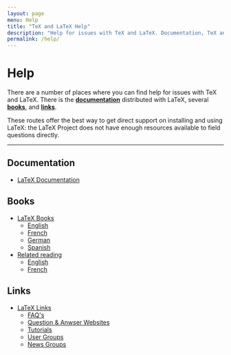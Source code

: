 ```yaml
---
layout: page
menu: Help
title: "TeX and LaTeX Help"
description: "Help for issues with TeX and LaTeX. Documentation, TeX and LaTeX books, links to TeX and LaTeX forums, communities and question and answer websites."
permalink: /help/
---
```


# Help

There are a number of places where you can find help for issues with TeX and LaTeX. There is the **[documentation]({{site.baseurl}}/help/documentation/)**  distributed with LaTeX, several **[books]({{site.baseurl}}/help/books/)**, and **[links]({{site.baseurl}}/help/links/)**.

These routes offer the best way to get direct support on installing and using LaTeX: the LaTeX Project does not have enough resources available to field questions directly.

***

## Documentation
+ [LaTeX Documentation]({{site.baseurl}}/help/documentation/)

## Books
+ [LaTeX Books]({{site.baseurl}}/help/books/)
  + [English]({{site.baseurl}}/help/books/#english)
  + [French]({{site.baseurl}}/help/books/#french)
  + [German]({{site.baseurl}}/help/books/#german)
  + [Spanish]({{site.baseurl}}/help/books/#spanish)
+ [Related reading]({{site.baseurl}}/help/books/#related-reading)
  + [English]({{site.baseurl}}/help/books/#english-1)
  + [French]({{site.baseurl}}/help/books/#french-1)

## Links
+ [LaTeX Links]({{site.baseurl}}/help/links/)
  + [FAQ's]({{site.baseurl}}/help/links/#faqs)
  + [Question & Anwser Websites]({{site.baseurl}}/help/links/#question-and-anwser-websites)
  + [Tutorials]({{site.baseurl}}/help/links/#tutorials)
  + [User Groups]({{site.baseurl}}/help/links/#user-groups)
  + [News Groups]({{site.baseurl}}/help/links/#news-groups)
